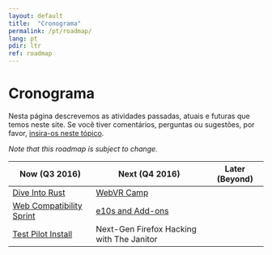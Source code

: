 ```yaml
---
layout: default
title:  "Cronograma"
permalink: /pt/roadmap/
lang: pt
pdir: ltr
ref: roadmap
---
```


# Cronograma

Nesta página descrevemos as atividades passadas, atuais e futuras que temos neste site. Se você tiver comentários, perguntas ou sugestões, por favor, [insira-os neste tópico](https://discourse.mozilla-community.org/t/activate-mozilla-roadmap/10068).

*Note that this roadmap is subject to change.*

| Now (Q3 2016)  | Next (Q4 2016)   | Later (Beyond) |
| --- | --- | --- |
| [Dive Into Rust](/pt/developer-engagement/rust-hack/) | [WebVR Camp](/developer-engagement/pt/webvr-camp/) |     |
| [Web Compatibility Sprint](/pt/developer-engagement/webcompat-sprint/) | [e10s and Add-ons](/pt/experiments/e10s-addons/) |     |
| [Test Pilot Install](/pt/experiments/test-pilot/) | Next-Gen Firefox Hacking with The Janitor |     |
